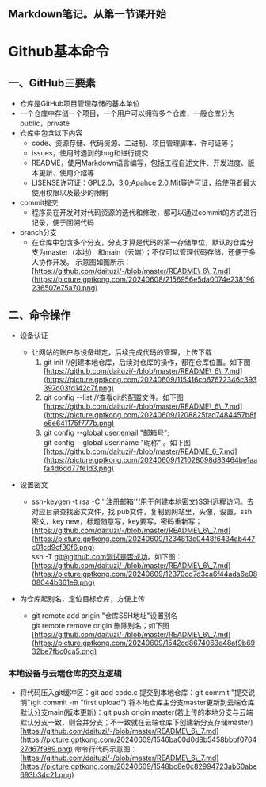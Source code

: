 Markdown笔记。从第一节课开始<br>
---
# Github基本命令

## 一、GitHub三要素
* 仓库是GitHub项目管理存储的基本单位
* 一个仓库中存储一个项目，一个用户可以拥有多个仓库，一般仓库分为public，private
* 仓库中包含以下内容
  * code、资源存储、代码资源、二进制、项目管理脚本、许可证等；
  * issues，使用时遇到的bug和进行提交
  * README，使用Markdown语言编写，包括工程自述文件、开发进度、版本更新、使用介绍等
  * LISENSE许可证：GPL2.0，3.0;Apahce 2.0,Mit等许可证，给使用者最大使用权限以及最少的限制
* commit提交
  * 程序员在开发时对代码资源的迭代和修改，都可以通过commit的方式进行记录，便于回溯代码
* branch分支
  * 在仓库中包含多个分支，分支才算是代码的第一存储单位，默认的仓库分支为master（本地）
  和main（云端）；不仅可以管理代码存储，还便于多人协作开发。
  示意图如图所示：
 [https://github.com/daituzi/-/blob/master/README\_6\_7.md](https://picture.gptkong.com/20240608/2156956e5da0074e238196236507e75a70.png)

## 二、命令操作
* 设备认证
  * 让网站的账户与设备绑定，后续完成代码的管理，上传下载
    1. git init //创建本地仓库，后续对仓库的操作，都在仓库位置。如下图<br>
    [https://github.com/daituzi/-/blob/master/README\_6\_7.md](https://picture.gptkong.com/20240609/115416cb67672346c393397d03fd142c7f.png)
    2. git config --list  //查看git的配置文件。如下图<br>
       [https://github.com/daituzi/-/blob/master/README\_6\_7.md](https://picture.gptkong.com/20240609/1208825fad7484457b8fe6e641175f777b.png)
    3. git config --global user.email "邮箱号";<br>
       git config --global user.name "昵称" 。如下图<br>
       [https://github.com/daituzi/-/blob/master/README_6_7.md](https://picture.gptkong.com/20240609/121028098d83464be1aafa4d6dd77fe1d3.png)<br>

* 设置密文
  * ssh-keygen -t  rsa -C ''注册邮箱''(用于创建本地密文)SSH远程访问。去对应目录查找密文文件，找.pub文件，复制到网站里，头像，设置，ssh密文，key new，标题随意写，key要写，密码重新写；<br>
  [https://github.com/daituzi/-/blob/master/README\_6\_7.md](https://picture.gptkong.com/20240609/1234813c0448f6434ab447c01cd9cf30f6.png)<br>
  ssh -T git@github.com测试是否成功。如下图：<br>
  [https://github.com/daituzi/-/blob/master/README\_6\_7.md](https://picture.gptkong.com/20240609/12370cd7d3ca6f44ada6e0808044b361e9.png)<br>

* 为仓库起别名，定位目标仓库，方便上传
  * git remote add origin "仓库SSH地址"设置别名 <br>
    git remote remove origin 删除别名；如下图
    [https://github.com/daituzi/-/blob/master/README\_6\_7.md](https://picture.gptkong.com/20240609/1542cd8674063e48af9b6932be7fbc0ca5.png) <br>
### 本地设备与云端仓库的交互逻辑
* 将代码压入git缓冲区：git add code.c
提交到本地仓库：git commit "提交说明"(git commit -m "first upload")
将本地仓库主分支master更新到云端仓库默认分支main(版本更新)：git push origin master(若上传的本地分支与云端默认分支一致，则合并分支；不一致就在云端仓库下创建新分支存储master)
  [https://github.com/daituzi/-/blob/master/README\_6\_7.md](https://picture.gptkong.com/20240609/1546ba00d0d8b5458bbbf076427d67f989.png)
  命令行代码示意图：
  [https://github.com/daituzi/-/blob/master/README\_6\_7.md](https://picture.gptkong.com/20240609/1548bc8e0c82994723ab60abe693b34c21.png)


